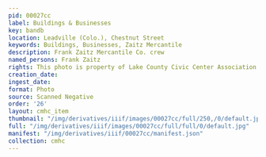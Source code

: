 ```yaml
---
pid: 00027cc
label: Buildings & Businesses
key: bandb
location: Leadville (Colo.), Chestnut Street
keywords: Buildings, Businesses, Zaitz Mercantile
description: Frank Zaitz Mercantile Co. crew
named_persons: Frank Zaitz
rights: This photo is property of Lake County Civic Center Association.
creation_date: 
ingest_date: 
format: Photo
source: Scanned Negative
order: '26'
layout: cmhc_item
thumbnail: "/img/derivatives/iiif/images/00027cc/full/250,/0/default.jpg"
full: "/img/derivatives/iiif/images/00027cc/full/full/0/default.jpg"
manifest: "/img/derivatives/iiif/00027cc/manifest.json"
collection: cmhc
---
```

